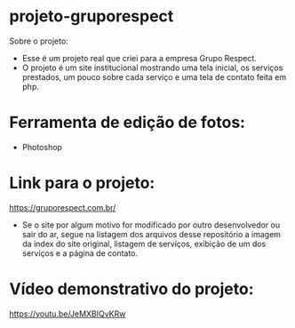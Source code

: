 # projeto-gruporespect

Sobre o projeto:
- Esse é um projeto real que criei para a empresa Grupo Respect. 
- O projeto é um site institucional mostrando uma tela inicial, os serviços prestados, um pouco sobre cada serviço e uma tela de contato feita em php.

# Ferramenta de edição de fotos:
- Photoshop

# Link para o projeto:

https://gruporespect.com.br/

- Se o site por algum motivo for modificado por outro desenvolvedor ou sair do ar, segue na listagem dos arquivos desse repositório a imagem da index do site original, listagem de serviços, exibição de um dos serviços e a página de contato.

# Vídeo demonstrativo do projeto:

https://youtu.be/JeMXBIQvKRw
